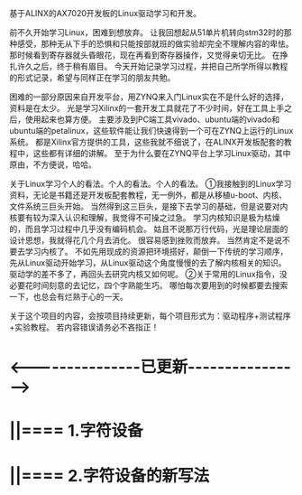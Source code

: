 基于ALINX的AX7020开发板的Linux驱动学习和开发。

前不久开始学习Linux，困难到想放弃。
让我回想起从51单片机转向stm32时的那种感受，那种无从下手的恐惧和只能按部就班的做实验却完全不理解内容的卑怯。
那时候看到寄存器就头昏眼花，现在再看到寄存器操作，又觉得亲切无比。
在挣扎许久之后，终于稍有眉目。
今天开始记录学习过程，并把自己所学所得以教程的形式记录，希望与同样正在学习的朋友共勉。

困难的一部分原因来自开发平台，用ZYNQ来入门Linux实在不是什么好的选择，资料是在太少。
光是学习Xilinx的一套开发工具就花了不少时间，好在工具上手之后，使用起来也算方便。
主要涉及到PC端工具vivado、ubuntu端的vivado和ubuntu端的petalinux，这些软件能让我们快速得到一个可在ZYNQ上运行的Linux系统。
都是Xilinx官方提供的工具，这些我就不细说了，在ALINX开发板配套的教程中，这些都有详细的讲解。
至于为什么要在ZYNQ平台上学习Linux驱动，其中原由，不方便说，哈哈。

关于Linux学习个人的看法。个人的看法。个人的看法。
①我接触到的Linux学习资料，无论是书籍还是开发板配套教程，无一例外，都是从移植u-boot、内核、文件系统三巨头开始。
当然得到这三巨头，是接下去学习的基础，但是说要对内核要有较为深入认识和理解，我觉得不可操之过急。
学习内核知识是极为枯燥的，而且学习过程中几乎没有编码机会。
姑且不说那万行代码，光是理论层面的设计思想，我就得花几个月去消化。
很容易感到挫败而放弃。
当然肯定不是说不要去学习内核了。
不如先用现成的资源把环境搭好，颠倒一下传统的学习顺序，先从Linux驱动开始学习，从Linux驱动这个角度慢慢的去了解内核相关的知识。
驱动学的差不多了，再回头去研究内核又如何呢。
②关于常用的Linux指令，没必要花时间刻意的去记忆，四个字熟能生巧。
哪怕每次要用到的时候都要去搜索一下，也总会有烂熟于心的一天。

关于这个项目的内容，会按项目持续更新，每个项目形式为：驱动程序+测试程序+实验教程。
若内容错误请务必不吝指正！

<---------------已更新---------------->
=======================================
||==== 1.字符设备
=======================================
||==== 2.字符设备的新写法
=======================================
